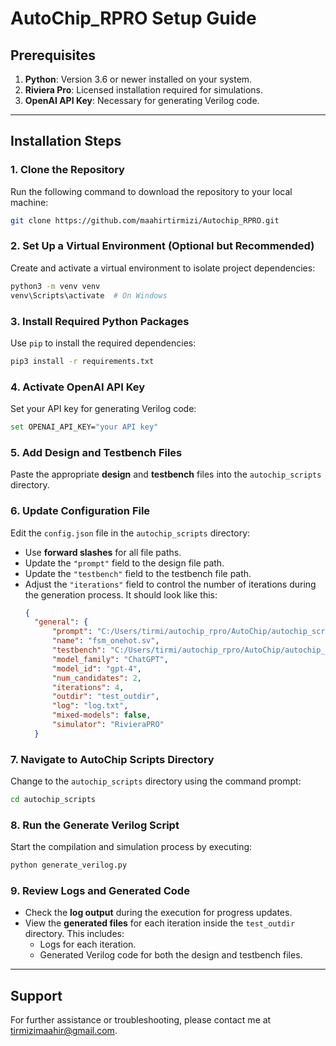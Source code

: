 

# **AutoChip_RPRO Setup Guide**

## **Prerequisites**
1. **Python**: Version 3.6 or newer installed on your system.
2. **Riviera Pro**: Licensed installation required for simulations.
3. **OpenAI API Key**: Necessary for generating Verilog code.

---

## **Installation Steps**

### 1. Clone the Repository
Run the following command to download the repository to your local machine:
```bash
git clone https://github.com/maahirtirmizi/Autochip_RPRO.git
```

### 2. Set Up a Virtual Environment (Optional but Recommended)
Create and activate a virtual environment to isolate project dependencies:
```bash
python3 -m venv venv
venv\Scripts\activate  # On Windows
```

### 3. Install Required Python Packages
Use `pip` to install the required dependencies:
```bash
pip3 install -r requirements.txt
```

### 4. Activate OpenAI API Key
Set your API key for generating Verilog code:
```bash
set OPENAI_API_KEY="your API key"
```

### 5. Add Design and Testbench Files
Paste the appropriate **design** and **testbench** files into the `autochip_scripts` directory.

### 6. Update Configuration File
Edit the `config.json` file in the `autochip_scripts` directory:
- Use **forward slashes** for all file paths.
- Update the `"prompt"` field to the design file path.
- Update the `"testbench"` field to the testbench file path.
- Adjust the `"iterations"` field to control the number of iterations during the generation process. It should look like this:
  ```json
  {
    "general": {
        "prompt": "C:/Users/tirmi/autochip_rpro/AutoChip/autochip_scripts/fsm_onehot.sv",
        "name": "fsm_onehot.sv",
        "testbench": "C:/Users/tirmi/autochip_rpro/AutoChip/autochip_scripts/fsm_onehot_tb.sv",
        "model_family": "ChatGPT",
        "model_id": "gpt-4",
        "num_candidates": 2,
        "iterations": 4,
        "outdir": "test_outdir",
        "log": "log.txt",
        "mixed-models": false,
        "simulator": "RivieraPRO"
    }
  ```

### 7. Navigate to AutoChip Scripts Directory
Change to the `autochip_scripts` directory using the command prompt:
```bash
cd autochip_scripts
```

### 8. Run the Generate Verilog Script
Start the compilation and simulation process by executing:
```bash
python generate_verilog.py
```

### 9. Review Logs and Generated Code
- Check the **log output** during the execution for progress updates.
- View the **generated files** for each iteration inside the `test_outdir` directory. This includes:
  - Logs for each iteration.
  - Generated Verilog code for both the design and testbench files.

---

## **Support**
For further assistance or troubleshooting, please contact me at tirmizimaahir@gmail.com.
